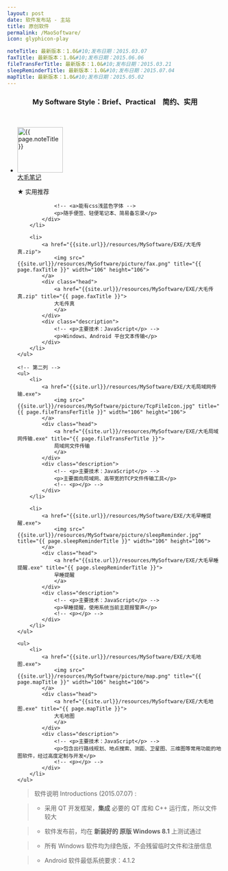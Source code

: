 ```yaml
---
layout: post
date: 软件发布站 - 主站
title: 原创软件
permalink: /MaoSoftware/
icon: glyphicon-play

noteTitle: 最新版本：1.0&#10;发布日期：2015.03.07
faxTitle: 最新版本：1.0&#10;发布日期：2015.06.06
fileTransFerTitle: 最新版本：1.0&#10;发布日期：2015.03.21
sleepReminderTitle: 最新版本：1.0&#10;发布日期：2015.07.04
mapTitle: 最新版本：1.0&#10;发布日期：2015.05.02
---
```

<!-- <br /> -->
<h3 style=" text-align:center;">My Software Style：Brief、Practical　简约、实用</h3>
<br />

<div id="fall">
	<!-- 第一列 -->
	<ul>
		<li>
			<a href="{{site.url}}/resources/MySoftware/EXE/大毛笔记.exe">
				<img src="{{site.url}}/resources/MySoftware/picture/note.png" title="{{ page.noteTitle }}" width="106" height="106">
			</a>
			<div class="head">
				<a href="{{site.url}}/resources/MySoftware/EXE/大毛笔记.exe" title="{{ page.noteTitle }}">
				大毛笔记
				</a>
			</div>
			<div class="description">
				<p >★ 实用推荐</p>

				<!-- <a>能有css浅蓝色字体 -->
				<p>随手便签、轻便笔记本、简易备忘录</p>
			</div>
		</li>	

		<li>
			<a href="{{site.url}}/resources/MySoftware/EXE/大毛传真.zip">
				<img src="{{site.url}}/resources/MySoftware/picture/fax.png" title="{{ page.faxTitle }}" width="106" height="106">
			</a>
			<div class="head">
				<a href="{{site.url}}/resources/MySoftware/EXE/大毛传真.zip" title="{{ page.faxTitle }}">
				大毛传真
				</a>
			</div>
			<div class="description">
				<!-- <p>主要技术：JavaScript</p> -->
				<p>Windows、Android 平台文本传输</p>
			</div>
		</li>	
	</ul>

	<!-- 第二列 -->
	<ul>
		<li>
			<a href="{{site.url}}/resources/MySoftware/EXE/大毛局域网传输.exe">
				<img src="{{site.url}}/resources/MySoftware/picture/TcpFileIcon.jpg" title="{{ page.fileTransFerTitle }}" width="106" height="106">
			</a>
			<div class="head">
				<a href="{{site.url}}/resources/MySoftware/EXE/大毛局域网传输.exe" title="{{ page.fileTransFerTitle }}">
				局域网文件传输
				</a>
			</div>
			<div class="description">
				<!-- <p>主要技术：JavaScript</p> -->
				<p>主要面向局域网、高带宽的TCP文件传输工具</p>
				<!-- <p></p> -->
			</div>
		</li>	

		<li>
			<a href="{{site.url}}/resources/MySoftware/EXE/大毛早睡提醒.exe">
				<img src="{{site.url}}/resources/MySoftware/picture/sleepReminder.jpg" title="{{ page.sleepReminderTitle }}" width="106" height="106">
			</a>
			<div class="head">
				<a href="{{site.url}}/resources/MySoftware/EXE/大毛早睡提醒.exe" title="{{ page.sleepReminderTitle }}">
				早睡提醒
				</a>
			</div>
			<div class="description">
				<!-- <p>主要技术：JavaScript</p> -->
				<p>早睡提醒，使用系统当前主题报警声</p>
				<!-- <p></p> -->
			</div>
		</li>		
	</ul>


<!-- 第三列 -->
	<ul>
		<li>
			<a href="{{site.url}}/resources/MySoftware/EXE/大毛地图.exe">
				<img src="{{site.url}}/resources/MySoftware/picture/map.png" title="{{ page.mapTitle }}" width="106" height="106">
			</a>
			<div class="head">
				<a href="{{site.url}}/resources/MySoftware/EXE/大毛地图.exe" title="{{ page.mapTitle }}">
				大毛地图
				</a>
			</div>
			<div class="description">
				<!-- <p>主要技术：JavaScript</p> -->
				<p>包含出行路线规划、地点搜索、测距、卫星图、三维图等常用功能的地图软件，经过高度定制与开发</p>
				<!-- <p></p> -->
			</div>
		</li>		
	</ul>
</div>





> 软件说明 Introductions (2015.07.07) :

> * 采用 QT 开发框架，**集成** 必要的 QT 库和 C++ 运行库，所以文件较大

> * 软件发布前，均在 **新装好的 原版 Windows 8.1** 上测试通过

> * 所有 Windows 软件均为绿色版，不会残留临时文件和注册信息

> * Android 软件最低系统要求：4.1.2